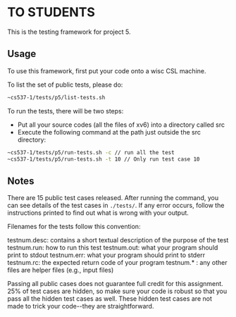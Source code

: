 # TO STUDENTS

This is the testing framework for project 5.

## Usage

To use this framework, first put your code onto a wisc CSL machine.

To list the set of public tests, please do:

```bash
~cs537-1/tests/p5/list-tests.sh
```

To run the tests, there will be two steps:
- Put all your source codes (all the files of xv6) into a directory called src
- Execute the following command at the path just outside the src directory:

```bash
~cs537-1/tests/p5/run-tests.sh -c // run all the test
~cs537-1/tests/p5/run-tests.sh -t 10 // Only run test case 10
```


## Notes

There are 15 public test cases released. After running the command, you can see details of the test cases in `./tests/`. If any error occurs, follow the instructions printed to find out what is wrong with your output.

Filenames for the tests follow this convention:

testnum.desc: contains a short textual description of the purpose of the test
testnum.run: how to run this test
testnum.out: what your program should print to stdout
testnum.err: what your program should print to stderr
testnum.rc: the expected return code of your program
testnum.* : any other files are helper files (e.g., input files)

Passing all public cases does not guarantee full credit for this assignment. 25% of test cases are hidden, so make sure your code is robust so that you pass all the hidden test cases as well. These hidden test cases are not made to trick your code--they are straightforward.
